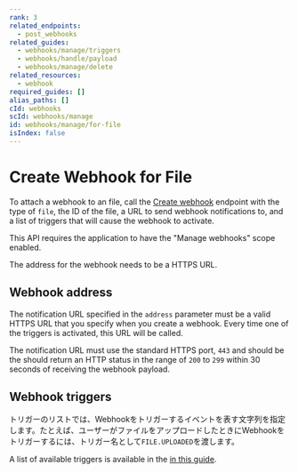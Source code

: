 ```yaml
---
rank: 3
related_endpoints:
  - post_webhooks
related_guides:
  - webhooks/manage/triggers
  - webhooks/handle/payload
  - webhooks/manage/delete
related_resources:
  - webhook
required_guides: []
alias_paths: []
cId: webhooks
scId: webhooks/manage
id: webhooks/manage/for-file
isIndex: false
---
```

# Create Webhook for File

To attach a webhook to an file, call the [Create webhook][1] endpoint with the type of `file`, the ID of the file, a URL to send webhook notifications to, and a list of triggers that will cause the webhook to activate.

<Samples id="post_webhooks">

</Samples>

<Message type="warning">

This API requires the application to have the "Manage webhooks" scope enabled.

The address for the webhook needs to be a HTTPS URL.

</Message>

## Webhook address

The notification URL specified in the `address` parameter must be a valid HTTPS URL that you specify when you create a webhook. Every time one of the triggers is activated, this URL will be called.

The notification URL must use the standard HTTPS port, `443` and should be the should return an HTTP status in the range of `200` to `299` within 30 seconds of receiving the webhook payload.

## Webhook triggers

トリガーのリストでは、Webhookをトリガーするイベントを表す文字列を指定します。たとえば、ユーザーがファイルをアップロードしたときにWebhookをトリガーするには、トリガー名として`FILE.UPLOADED`を渡します。

A list of available triggers is available in the [in this guide][2].

[1]: endpoint://post_webhooks

[2]: guide://webhooks/manage/triggers
